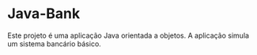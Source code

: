 # Java-Bank
Este projeto é uma aplicação Java orientada a objetos. A aplicação simula um sistema bancário básico.
